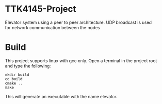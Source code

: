 # TTK4145-Project

Elevator system using a peer to peer architecture. UDP broadcast is used for network communication between the nodes

# Build
This project supports linux with gcc only. Open a terminal in the project root and type the following:
```
mkdir build
cd build
cmake ..
make
```
This will generate an executable with the name elevator.